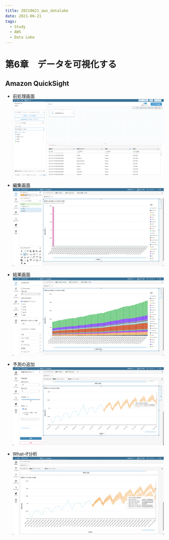 ```yaml
---
title: 20210621_aws_datalake
date: 2021-06-21
tags:
  - Study
  - AWS
  - Data Lake
---
```

# 第6章　データを可視化する  
## Amazon QuickSight  
- 前処理画面  
  ![](./images/datalake_20210621_1.png)  

- 編集画面  
  ![](./images/datalake_20210621_2.png)  

- 結果画面  
  ![](./images/datalake_20210621_3.png)  

- 予測の追加  
  ![](./images/datalake_20210621_4.png)  

- What-If分析  
  ![](./images/datalake_20210621_5.png)  
